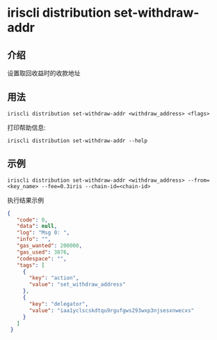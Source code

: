 # iriscli distribution set-withdraw-addr

## 介绍

设置取回收益时的收款地址

## 用法

```
iriscli distribution set-withdraw-addr <withdraw_address> <flags>
```

打印帮助信息:

```
iriscli distribution set-withdraw-addr --help
```

## 示例

```
iriscli distribution set-withdraw-addr <withdraw_address> --from=<key_name> --fee=0.3iris --chain-id=<chain-id>
```

执行结果示例

```json
{
   "code": 0,
   "data": null,
   "log": "Msg 0: ",
   "info": "",
   "gas_wanted": 200000,
   "gas_used": 3876,
   "codespace": "",
   "tags": [
     {
       "key": "action",
       "value": "set_withdraw_address"
     },
     {
       "key": "delegator",
       "value": "iaa1yclscskdtqu9rgufgws293wxp3njsesxnwecxs"
     }
   ]
 }
```